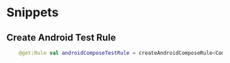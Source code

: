 # Snippets

## Create Android Test Rule

```kt
    @get:Rule val androidComposeTestRule = createAndroidComposeRule<ComponentActivity>()
```
